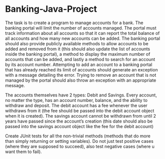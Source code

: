 # Banking-Java-Project
The task is to create a program to manage accounts for a bank.
The banking portal will limit the number of accounts managed. The portal must track information about all accounts so that it can report the total balance of all accounts and how many new accounts can be added. The banking portal should also provide publicly available methods to allow accounts to be added and removed from it (this should also update the list of accounts inside the banking portal), a method to display the maximum number of accounts that can be added, and lastly a method to search for an account by its account number.
	Attempting to add an account to a banking portal that has already reached its limit of accounts should generate an exception with a message detailing the error. Trying to remove an account that is not managed by the portal should also throw an exception with an appropriate message.

The accounts themselves have 2 types: Debit and Savings. Every account, no matter the type, has an account number, balance, and the ability to withdraw and deposit. The debit account has a fee whenever the user withdraws from it (the fee should be passed into the debit account object when it is created). The savings account cannot be withdrawn from until 2 years have passed since the account’s creation (this date should also be passed into the savings account object like the fee for the debit account)

Create JUnit tests for all the non-trivial methods (methods that do more than simply returning or setting variables). Do not just test positive cases (where they are supposed to succeed), also test negative cases (where u want them to fail).
